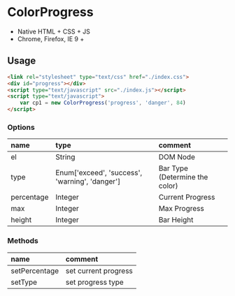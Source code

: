 # ColorProgress

* Native HTML + CSS + JS
* Chrome, Firefox, IE 9 +



## Usage

```html
<link rel="stylesheet" type="text/css" href="./index.css">
<div id="progress"></div>
<script type="text/javascript" src="./index.js"></script>
<script type="text/javascript">
	var cp1 = new ColorProgress('progress', 'danger', 84)
</script>
```



### Options

| name       | type                                     | comment                        |
| :--------- | :--------------------------------------- | :----------------------------- |
| el         | String                                   | DOM Node                       |
| type       | Enum['exceed', 'success', 'warning', 'danger'] | Bar Type (Determine the color) |
| percentage | Integer                                  | Current Progress               |
| max        | Integer                                  | Max Progress                   |
| height     | Integer                                  | Bar Height                     |



### Methods

| name          | comment              |
| :------------ | :------------------- |
| setPercentage | set current progress |
| setType       | set progress type    |

